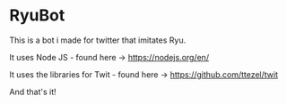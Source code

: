 # RyuBot
This is a bot i made for twitter that imitates Ryu.

It uses Node JS - found here -> https://nodejs.org/en/

It uses the libraries for Twit - found here -> https://github.com/ttezel/twit

And that's it!
